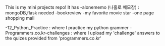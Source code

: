 This is my mini projects repo!
It has
-alonememo (나홀로 메모장) : mongoDB,flask needed
-bookreview
-my favorite movie star
-one page shopping mall

-12_Python_Practice : where I practice my python grammer
-Programmers.co.kr-challenges : where I upload my 'challenge' answers to the quizes provided from 'programmers.co.kr'
